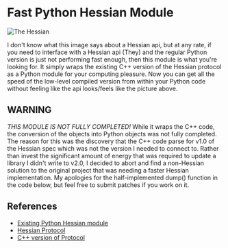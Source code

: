 
Fast Python Hessian Module
==========================

![The Hessian](http://animationreview.files.wordpress.com/2013/03/bunker-hill-bunny-c2a9-warner-brothers.jpg)


I don't know what this image says about a Hessian api, but at any rate, if you
need to interface with a Hessian api (They) and the regular Python version is
just not performing fast enough, then this module is what you're looking for.
It simply wraps the existing C++ version of the Hessian protocol as a Python
module for your computing pleasure. Now you can get all the speed of the
low-level compiled version from within your Python code without feeling like
the api looks/feels like the picture above.

WARNING
-------

*THIS MODULE IS NOT FULLY COMPLETED!* While it wraps the C++ code, the
conversion of the objects into Python objects was not fully completed. The
reason for this was the discovery that the C++ code parse for v1.0 of the
Hessian spec which was not the version I needed to connect to. Rather than
invest the significant amount of energy that was required to update a library I
didn't write to v2.0, I decided to abort and find a non-Hessian solution to the
original project that was needing a faster Hessian implementation. My apologies
for the half-implemented dump() function in the code below, but feel free to
submit patches if you work on it.


References
----------

 + [Existing Python Hessian module](https://github.com/bgilmore/mustaine)
 + [Hessian Protocol](http://hessian.caucho.com)
 + [C++ version of Protocol](http://sourceforge.net/projects/hessiancpp/)


